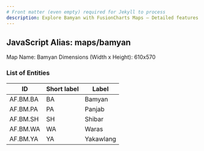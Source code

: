 ```yaml
---
# Front matter (even empty) required for Jekyll to process
description: Explore Bamyan with FusionCharts Maps – Detailed features for seamless integration. Try now & enhance your data visualization today! 
---
```


## JavaScript Alias: maps/bamyan

Map Name: Bamyan
Dimensions (Width x Height): 610x570





### List of Entities

ID | Short label | Label
---|---|---|
AF.BM.BA|BA|Bamyan
AF.BM.PA|PA|Panjab
AF.BM.SH|SH|Shibar
AF.BM.WA|WA|Waras
AF.BM.YA|YA|Yakawlang